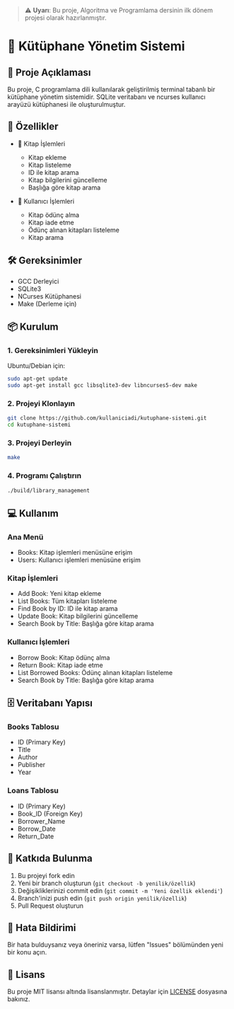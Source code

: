 > ⚠️ **Uyarı**: Bu proje, Algoritma ve Programlama dersinin ilk dönem projesi olarak hazırlanmıştır.

# 🚀 Kütüphane Yönetim Sistemi

## 📝 Proje Açıklaması
Bu proje, C programlama dili kullanılarak geliştirilmiş terminal tabanlı bir kütüphane yönetim sistemidir. SQLite veritabanı ve ncurses kullanıcı arayüzü kütüphanesi ile oluşturulmuştur.

## 🎯 Özellikler
* 📖 Kitap İşlemleri
  - Kitap ekleme
  - Kitap listeleme
  - ID ile kitap arama
  - Kitap bilgilerini güncelleme
  - Başlığa göre kitap arama

* 👥 Kullanıcı İşlemleri
  - Kitap ödünç alma
  - Kitap iade etme
  - Ödünç alınan kitapları listeleme
  - Kitap arama

## 🛠️ Gereksinimler
* GCC Derleyici
* SQLite3
* NCurses Kütüphanesi
* Make (Derleme için)

## 📦 Kurulum

### 1. Gereksinimleri Yükleyin
Ubuntu/Debian için:
```bash
sudo apt-get update
sudo apt-get install gcc libsqlite3-dev libncurses5-dev make
```

### 2. Projeyi Klonlayın
```bash
git clone https://github.com/kullaniciadi/kutuphane-sistemi.git
cd kutuphane-sistemi
```

### 3. Projeyi Derleyin
```bash
make
```

### 4. Programı Çalıştırın
```bash
./build/library_management
```

## 💻 Kullanım

### Ana Menü
* Books: Kitap işlemleri menüsüne erişim
* Users: Kullanıcı işlemleri menüsüne erişim

### Kitap İşlemleri
* Add Book: Yeni kitap ekleme
* List Books: Tüm kitapları listeleme
* Find Book by ID: ID ile kitap arama
* Update Book: Kitap bilgilerini güncelleme
* Search Book by Title: Başlığa göre kitap arama

### Kullanıcı İşlemleri
* Borrow Book: Kitap ödünç alma
* Return Book: Kitap iade etme
* List Borrowed Books: Ödünç alınan kitapları listeleme
* Search Book by Title: Başlığa göre kitap arama

## 🗄️ Veritabanı Yapısı

### Books Tablosu
* ID (Primary Key)
* Title
* Author
* Publisher
* Year

### Loans Tablosu
* ID (Primary Key)
* Book_ID (Foreign Key)
* Borrower_Name
* Borrow_Date
* Return_Date

## 🤝 Katkıda Bulunma
1. Bu projeyi fork edin
2. Yeni bir branch oluşturun (`git checkout -b yenilik/özellik`)
3. Değişikliklerinizi commit edin (`git commit -m 'Yeni özellik eklendi'`)
4. Branch'inizi push edin (`git push origin yenilik/özellik`)
5. Pull Request oluşturun

## 🐛 Hata Bildirimi
Bir hata bulduysanız veya öneriniz varsa, lütfen "Issues" bölümünden yeni bir konu açın.

## 📝 Lisans
Bu proje MIT lisansı altında lisanslanmıştır. Detaylar için [LICENSE](LICENSE) dosyasına bakınız.